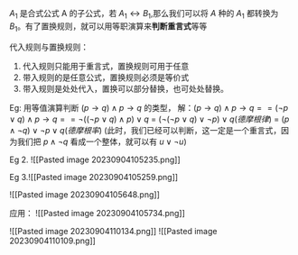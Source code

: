 $A_{1}$ 是合式公式 A 的子公式，若 $A_{1}\leftrightarrow B_{1}$,那么我们可以将 $A$ 种的 $A_{1}$ 都转换为 $B_{1}$。有了置换规则，就可以用等职演算来**判断重言式**等等

代入规则与置换规则：
1. 代入规则只能用于重言式，置换规则可用于任意
2. 带入规则的是任意公式，置换规则必须是等价式
3. 带入规则是处处代入，置换可以部分替换，也可处处替换。

Eg: 用等值演算判断 $(p\to q)\land p\to q$ 的类型，
解：$(p\to q)\land p\to q==(\neg p\lor q)\land p\to q==\neg((\neg p\lor q)\land p)\lor q$ = $(\neg(\neg p\lor q)\lor\neg p)\lor q(德摩根律)$ = $(p\land \neg q)\lor \neg p\lor q(德摩根率)$ (此时，我们已经可以判断，这一定是一个重言式，因为我们把 $p\land \neg q$ 看成一个整体，就可以有 $u\lor\neg u$) 
 
Eg 2. ![[Pasted image 20230904105235.png]]

Eg 3.![[Pasted image 20230904105259.png]]

![[Pasted image 20230904105648.png]]

应用：
![[Pasted image 20230904105734.png]]

![[Pasted image 20230904110134.png]]
![[Pasted image 20230904110109.png]]

